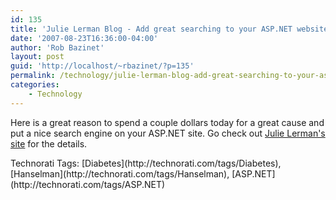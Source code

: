 ```yaml
---
id: 135
title: 'Julie Lerman Blog - Add great searching to your ASP.NET website for a nominal cost and support the American Diabetes Association'
date: '2007-08-23T16:36:00-04:00'
author: 'Rob Bazinet'
layout: post
guid: 'http://localhost/~rbazinet/?p=135'
permalink: /technology/julie-lerman-blog-add-great-searching-to-your-asp-net-website-for-a-nominal-cost-and-support-the-american-diabetes-association/
categories:
    - Technology
---
```


Here is a great reason to spend a couple dollars today for a great cause and put a nice search engine on your ASP.NET site. Go check out [Julie Lerman's site](http://www.thedatafarm.com/blog/2007/08/23/AddGreatSearchingToYourASPNETWebsiteForANominalCostAndSupportTheAmericanDiabetesAssn.aspx) for the details.

<div class="wlWriterSmartContent" style="display:inline;margin:0;padding:0;">Technorati Tags: [Diabetes](http://technorati.com/tags/Diabetes), [Hanselman](http://technorati.com/tags/Hanselman), [ASP.NET](http://technorati.com/tags/ASP.NET)</div>